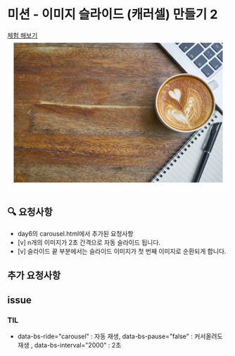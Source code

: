 # 미션 - 이미지 슬라이드 (캐러셀) 만들기 2
<a href="https://haazzero.github.io/RESAT_FE/day7/carousel_2.html">체험 해보기</a>
<img src="exCarousel_2.png">

## 🔍 요청사항
- day6의 carousel.html에서 추가된 요청사항
- [v] n개의 이미지가 2초 간격으로 자동 슬라이드 됩니다.
- [v] 슬라이드 끝 부분에서는 슬라이드 이미지가 첫 번째 이미지로 순환되게 합니다.

## 추가 요청사항

## issue

### TIL
-  data-bs-ride="carousel" : 자동 재생,   data-bs-pause="false" : 커서올려도 재생 ,  data-bs-interval="2000" : 2초
